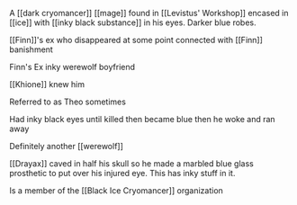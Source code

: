 A [[dark cryomancer]] [[mage]] found in [[Levistus' Workshop]] encased in [[ice]] with [[inky black substance]] in his eyes. Darker blue robes.

[[Finn]]'s ex who disappeared at some point connected with [[Finn]] banishment

Finn's Ex inky werewolf boyfriend

[[Khione]] knew him

Referred to as Theo sometimes

Had inky black eyes until killed then became blue then he woke and ran away

Definitely another [[werewolf]] 

[[Drayax]] caved in half his skull so he made a marbled blue glass prosthetic to put over his injured eye. This has inky stuff in it.

Is a member of the [[Black Ice Cryomancer]] organization
